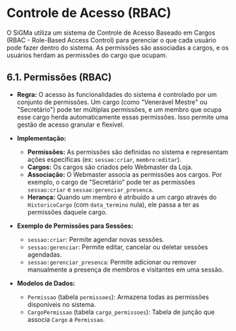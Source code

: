 # Controle de Acesso (RBAC)

O SiGMa utiliza um sistema de Controle de Acesso Baseado em Cargos (RBAC - Role-Based Access Control) para gerenciar o que cada usuário pode fazer dentro do sistema. As permissões são associadas a cargos, e os usuários herdam as permissões do cargo que ocupam.

## 6.1. Permissões (RBAC)

- **Regra:** O acesso às funcionalidades do sistema é controlado por um conjunto de permissões. Um cargo (como "Venerável Mestre" ou "Secretário") pode ter múltiplas permissões, e um membro que ocupa esse cargo herda automaticamente essas permissões. Isso permite uma gestão de acesso granular e flexível.

- **Implementação:**
    - **Permissões:** As permissões são definidas no sistema e representam ações específicas (ex: `sessao:criar`, `membro:editar`).
    - **Cargos:** Os cargos são criados pelo Webmaster da Loja.
    - **Associação:** O Webmaster associa as permissões aos cargos. Por exemplo, o cargo de "Secretário" pode ter as permissões `sessao:criar` e `sessao:gerenciar_presenca`.
    - **Herança:** Quando um membro é atribuído a um cargo através do `HistoricoCargo` (com `data_termino` nula), ele passa a ter as permissões daquele cargo.

- **Exemplo de Permissões para Sessões:**
    - `sessao:criar`: Permite agendar novas sessões.
    - `sessao:gerenciar`: Permite editar, cancelar ou deletar sessões agendadas.
    - `sessao:gerenciar_presenca`: Permite adicionar ou remover manualmente a presença de membros e visitantes em uma sessão.

- **Modelos de Dados:**
  - `Permissao` (tabela `permissoes`): Armazena todas as permissões disponíveis no sistema.
  - `CargoPermissao` (tabela `cargo_permissoes`): Tabela de junção que associa `Cargo` a `Permissao`.
